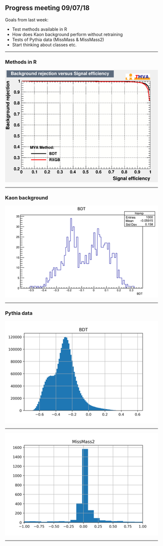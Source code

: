##  Progress meeting 09/07/18

Goals from last week:
- Test methods available in R
- How does Kaon background perform without retraining
- Tests of Pythia data (MissMass & MissMass2)
- Start thinking about classes etc.
---

### Methods in R

![p1](https://github.com/mj-will/ml4np/blob/master/topo_split/R-plot.png)

---

### Kaon background

![p2](https://github.com/mj-will/ml4np/blob/master/figures/K-hist.png?raw=true)

---

### Pythia data

![p3](https://github.com/mj-will/ml4np/blob/master/topo_split/pythia-BDT.png)

---

![p4](https://github.com/mj-will/ml4np/blob/master/topo_split/pythia-MissMass2.png)

---
